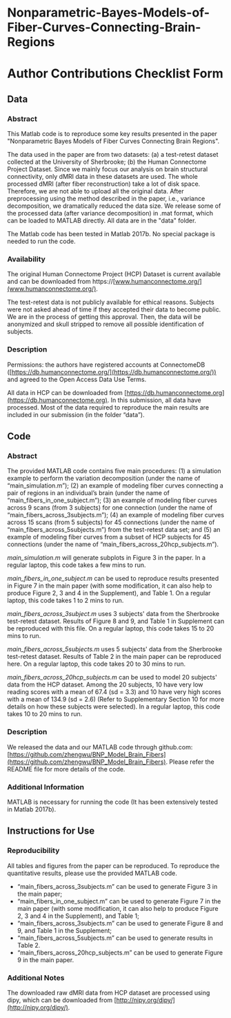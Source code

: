 # Nonparametric-Bayes-Models-of-Fiber-Curves-Connecting-Brain-Regions

# Author Contributions Checklist Form

## Data

### Abstract 

This Matlab code is to reproduce some key results presented in the paper "Nonparametric Bayes Models of Fiber Curves Connecting Brain Regions".

The data used in the paper are from two datasets: (a) a test-retest dataset collected at the University of Sherbrooke; (b) the Human Connectome Project Dataset. Since we mainly focus our analysis on brain structural connectivity, only dMRI data in these datasets are used. The whole processed dMRI (after fiber reconstruction) take a lot of disk space. Therefore, we are not able to upload all the original data. After preprocessing using the method described in the paper, i.e., variance decomposition, we dramatically reduced the data size. We release some of the processed data (after variance decomposition) in .mat format, which can be loaded to MATLAB directly. All data are in the "data" folder.

The Matlab code has been tested in Matlab 2017b. No special package is needed to run the code.

### Availability 

The original Human Connectome Project (HCP) Dataset is current available and can be downloaded from https://[www.humanconnectome.org/](www.humanconnectome.org/).

The test-retest data is not publicly available for ethical reasons. Subjects were not asked ahead of time if they accepted their data to become public. We are in the process of getting this approval. Then, the data will be anonymized and skull stripped to remove all possible identification of subjects.

### Description

Permissions: the authors have registered accounts at ConnectomeDB ([https://db.humanconnectome.org/](https://db.humanconnectome.org/)) and agreed to the Open Access Data Use Terms.

All data in HCP can be downloaded from [https://db.humanconnectome.org](https://db.humanconnectome.org). In this submission, all data have processed. Most of the data required to reproduce the main results are included in our submission (in the folder “data”).

## Code

### Abstract

The provided MATLAB code contains five main procedures: (1) a simulation example to perform the variation decomposition (under the name of “main_simulation.m”); (2) an example of modeling fiber curves connecting a pair of regions in an individual’s brain (under the name of “main_fibers_in_one_subject.m”); (3) an example of modeling fiber curves across 9 scans (from 3 subjects) for one connection (under the name of “main_fibers_across_3subjects.m”); (4) an example of modeling fiber curves across 15 scans (from 5 subjects) for 45 connections (under the name of “main_fibers_across_5subjects.m”) from the test-retest data set; and (5) an example of modeling fiber curves from a subset of HCP subjects for 45 connections (under the name of “main_fibers_across_20hcp_subjects.m”).

_main_simulation.m_ will generate subplots in Figure 3 in the paper. In a regular laptop, this code takes a few mins to run.

_main_fibers_in_one_subject.m_ can be used to reproduce results presented in Figure 7 in the main paper (with some modification, it can also help to produce Figure 2, 3 and 4 in the Supplement), and Table 1. On a regular laptop, this code takes 1 to 2 mins to run.

_main_fibers_across_3subject.m_ uses 3 subjects' data from the Sherbrooke test-retest dataset. Results of Figure 8 and 9, and Table 1 in Supplement can be reproduced with this file. On a regular laptop, this code takes 15 to 20 mins to run.

_main_fibers_across_5subjects.m_ uses 5 subjects' data from the Sherbrooke test-retest dataset. Results of Table 2 in the main paper can be reproduced here. On a regular laptop, this code takes 20 to 30 mins to run.

_main_fibers_across_20hcp_subjects.m_ can be used to model 20 subjects' data from the HCP dataset. Among the 20 subjects, 10 have very low reading scores with a mean of 67.4 (sd = 3.3) and 10 have very high scores with a mean of 134.9 (sd = 2.6) (Refer to Supplementary Section 10 for more details on how these subjects were selected). In a regular laptop, this code takes 10 to 20 mins to run.

### Description 

We released the data and our MATLAB code through github.com: [https://github.com/zhengwu/BNP_Model_Brain_Fibers](https://github.com/zhengwu/BNP_Model_Brain_Fibers). Please refer the README file for more details of the code.

### Additional Information

MATLAB is necessary for running the code (It has been extensively tested in Matlab 2017b).

## Instructions for Use

### Reproducibility 

All tables and figures from the paper can be reproduced. To reproduce the quantitative results,
please use the provided MATLAB code.

* “main_fibers_across_3subjects.m” can be used to generate Figure 3 in the main paper;
* “main_fibers_in_one_subject.m” can be used to generate Figure 7 in the main paper (with some modification, it can also help to produce Figure 2, 3 and 4 in the Supplement), and Table 1;
* “main_fibers_across_3subjects.m” can be used to generate Figure 8 and 9, and Table 1 in the Supplement;
* “main_fibers_across_5subjects.m” can be used to generate results in Table 2.
* “main_fibers_across_20hcp_subjects.m” can be used to generate Figure 9 in the main paper.

### Additional Notes

The downloaded raw dMRI data from HCP dataset are processed using dipy, which can be downloaded from [http://nipy.org/dipy/](http://nipy.org/dipy/).
